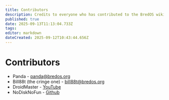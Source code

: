 ```yaml
---
title: Contributors
description: Credits to everyone who has contributed to the BredOS wiki!
published: true
date: 2025-09-13T11:13:04.733Z
tags:
editor: markdown
dateCreated: 2025-09-12T10:43:44.656Z
---
```


# Contributors

- Panda - <panda@bredos.org>
- Bill88t (the cringe one) - <bill88t@bredos.org>
- DroidMaster - [YouTube](https://www.youtube.com/@LinuxDroidMaster)
- NoDiskNoFun - [Github](https://github.com/nodisknofun)